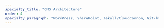 ```yaml
---
specialty_title: "CMS Architecture"
order: 4
specialty_paragraph: "WordPress, SharePoint, Jekyll/CloudCannon, Git-based systems, and content workflows."
---
```

